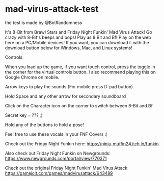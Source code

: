 # mad-virus-attack-test
the test is made by @BotRandomness
 
 
It's 8-Bit from Brawl Stars and Friday Night Funkin' Mad Virus Attack! Go crazy with 8-Bit's beeps and bops! Play as 8 Bit and Bf! Play on the web here on a PC/Mobile devices! If you want, you can download it with the download button below for Windows, Mac, and Linux systems!

Controls: 

When you load up the game, if you want touch control, press the toggle in the corner for the virtual controls button. I also recommend playing this on Google Chrome on mobile.  

Arrow keys to play the sounds (For mobile press D-pad button)

Hold Space and any other arrow for secondary soundboard



Click on the Character icon on the corner to switch between 8-Bit and Bf   

Secret key = ??? ;)

Hold any of the buttons to hold a pose!

Feel free to use these vocals in your FNF Covers :)

Check out the Friday Night Funkin here: https://ninja-muffin24.itch.io/funkin

Also check out Friday Night Funkin on Newgrounds: https://www.newgrounds.com/portal/view/770371

Check out the original Friday Night Funkin' Mad Virus Attack: https://gamejolt.com/games/madvirusattack/643489 
